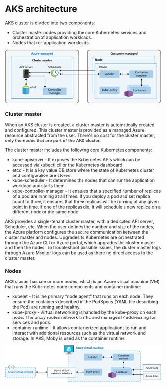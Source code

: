 # AKS architecture

AKS cluster is divided into two components:
* Cluster master nodes providing the core Kubernetes services and orchestration of application workloads.
* Nodes that run application workloads.

![Alt text](/images/cluster-master-and-nodes.jpg)

### Cluster master
When an AKS cluster is created, a cluster master is automatically created and configured. This cluster master is provided as a managed Azure resource abstracted from the user. There's no cost for the cluster master, only the nodes that are part of the AKS cluster.

The cluster master includes the following core Kubernetes components:
* kube-apiserver - It exposes the Kubernetes APIs which can be accessed via kubectl cli or the Kubernetes dashboard.
* etcd - It is a key value DB store where the state of Kubernetes cluster and configuration are stored.
* kube-scheduler - It determines the nodes that can run the application workload and starts them. 
* kube-controller-manager - It ensures that a specified number of replicas of a pod are running at all times. If you deploy a pod and set replica count to three, it ensures that three replicas will be running at any given point in time. If one of the replicas die, it will schedule a new replica on a different node or the same node.

AKS provides a single-tenant cluster master, with a dedicated API server, Scheduler, etc. When the user defines the number and size of the nodes, the Azure platform configures the secure communication between the cluster master and nodes.
Upgrades to Kubernetes are orchestrated through the Azure CLI or Azure portal, which upgrades the cluster master and then the nodes. To troubleshoot possible issues, the cluster master logs through Azure Monitor logs can be used as there no direct access to the cluster master.

### Nodes
AKS cluster has one or more nodes, which is an Azure virtual machine (VM) that runs the Kubernetes node components and container runtime:
* kubelet - It is the primary “node agent” that runs on each node. They ensure the containers described in the PodSpecs (YAML file describing the Pod) are running and healthy.
* kube-proxy - Virtual networking is handled by the kube-proxy on each node. The proxy routes network traffic and manages IP addressing for services and pods.
* container runtime - It allows containerized applications to run and interact with additional resources such as the virtual network and storage. In AKS, Moby is used as the container runtime.

![Alt text](/images/aks-node-resource-interactions.jpg)